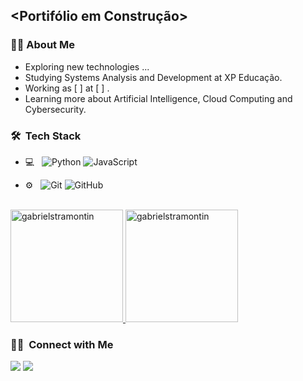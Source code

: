 ## <Portifólio em Construção>

<h3> 👦🏼&nbsp;About Me </h3>

- Exploring new technologies ...
- Studying Systems Analysis and Development at XP Educação.
- Working as [ ]  at [ ] .
- Learning more about Artificial Intelligence, Cloud Computing and Cybersecurity.


<h3> 🛠 &nbsp;Tech Stack</h3>

- 💻 &nbsp;
  ![Python](https://img.shields.io/badge/-Python-333333?style=flat&logo=python)
  ![JavaScript](https://img.shields.io/badge/-JavaScript-333333?style=flat&logo=javascript)

- ⚙️ &nbsp;
  ![Git](https://img.shields.io/badge/-Git-333333?style=flat&logo=git)
  ![GitHub](https://img.shields.io/badge/-GitHub-333333?style=flat&logo=github)
  
<br/>

<a href="https://github.com/gabrielstramontin">
  <img height="180em"" src="https://github-readme-stats.vercel.app/api?username=gabrielstramontin&show_icons=true&theme=dark&locale=en" alt="gabrielstramontin"/>
  <img height="180em" src="https://github-readme-stats.vercel.app/api/top-langs?username=gabrielstramontin&show_icons=true&theme=dark&locale=en&layout=compact" alt="gabrielstramontin"/>
</a>

<br/>

<h3> 🤝🏻 &nbsp;Connect with Me </h3>

<p align="left">
<a href="mailto:gabrieltramontin@alunos.utfpr.edu.br"  title="Gmail"> <img src="https://img.shields.io/badge/-Gmail-FF0000?style=flat-square&labelColor=FF0000&logo=gmail&logoColor=white&link=mailto:gabrieltramontin@alunos.utfpr.edu.br"></a>
<a href="https://www.linkedin.com/in/gabrieltramontin/" title="LinkedIn"> <img src="https://img.shields.io/badge/-Linkedin-0e76a8?style=flat-square&logo=Linkedin&logoColor=white&link=https://www.linkedin.com/in/gabrieltramontin/"></a>
</p>
